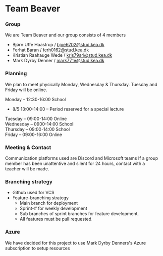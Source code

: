 Team Beaver
=================
### Group
We are Team Beaver and our group consists of 4 members
- Bjørn Uffe Haastrup / bjoe6702@stud.kea.dk
- Ferhat Baran / ferh0162@stud.kea.dk
- Kristian Raahauge Wede / kris79s4@stud.kea.dk
- Mark Dyrby Denner / mark771e@stud.kea.dk

### Planning
We plan to meet physically Monday, Wednesday & Thursday.
Tuesday and Friday will be online.

Monday – 12:30-16:00 School <br>
-	8/5 13:00-14:00 – Period reserved for a special lecture <br>

Tuesday – 09:00-14:00 Online <br>
Wednesday – 0900-14:00 School <br>
Thursday – 09:00-14:00 School <br>
Friday – 09:00-16:00 Online	<br>


### Meeting & Contact
Communication platforms used are Discord and Microsoft teams
If a group member has been unattentive and silent for 24 hours, contact with a teacher will be made.



### Branching strategy
*	Github used for VCS
*	Feature-branching strategy
    * Main branch for deployment 
    *	Sprint-# for weekly development 
    *	Sub branches of sprint branches for feature development. 
    *	All features must be pull requested.


### Azure
We have decided for this project to use Mark Dyrby Denners's Azure subscription to setup resources
